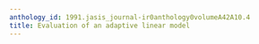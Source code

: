 ```yaml
---
anthology_id: 1991.jasis_journal-ir0anthology0volumeA42A10.4
title: Evaluation of an adaptive linear model
---
```

